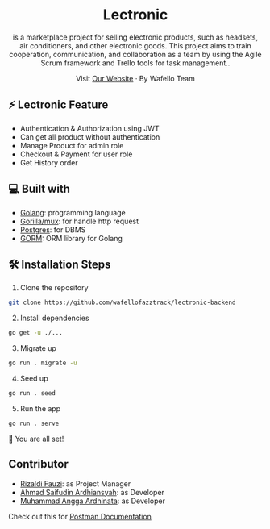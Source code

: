 <h1 align="center" >
  Lectronic
</h1>

<p align="center" >is a marketplace project for selling electronic products, such as headsets, air conditioners, and other electronic goods. This project aims to train cooperation, communication, and collaboration as a team by using the Agile Scrum framework and Trello tools for task management..<p/>
<p align="center">
    Visit <a href="https://lectronic.myvehicle-rent.site/" target="blank">Our Website</a>
    · By Wafello Team
</p>


## ⚡ Lectronic Feature
- Authentication & Authorization using JWT
- Can get all product without authentication
- Manage Product for admin role
- Checkout & Payment for user role
- Get History order 

## 💻 Built with
-   [Golang](https://go.dev/): programming language
-   [Gorilla/mux](https://github.com/gorilla/mux): for handle http request
-   [Postgres](https://www.postgresql.org/): for DBMS
-   [GORM](https://gorm.io/): ORM library for Golang

## 🛠️ Installation Steps

1. Clone the repository

```bash
git clone https://github.com/wafellofazztrack/lectronic-backend
```

2. Install dependencies

```bash
go get -u ./...
```

3. Migrate up

```bash
go run . migrate -u
```

4. Seed up

```bash
go run . seed
```

5. Run the app

```bash
go run . serve
```

🌟 You are all set!

##  Contributor 
- [Rizaldi Fauzi](https://github.com/rfauzi44): as Project Manager
- [Ahmad Saifudin Ardhiansyah](https://github.com/ardhisaif): as Developer
- [Muhammad Angga Ardhinata](https://github.com/AnggaArdhinata): as Developer

Check out this for [Postman Documentation](https://www.postman.com/wafellofazztrack)



